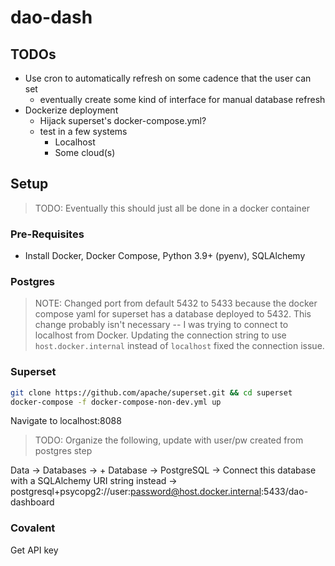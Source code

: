 # dao-dash
## TODOs
* Use cron to automatically refresh on some cadence that the user can set
    * eventually create some kind of interface for manual database refresh
* Dockerize deployment
    * Hijack superset's docker-compose.yml?
    * test in a few systems
        * Localhost
        * Some cloud(s)
## Setup
> TODO: Eventually this should just all be done in a docker container

### Pre-Requisites
* Install Docker, Docker Compose, Python 3.9+ (pyenv), SQLAlchemy
### Postgres
> NOTE: Changed port from default 5432 to 5433 because the docker compose yaml for superset has a database deployed to 5432. This change probably isn't necessary -- I was trying to connect to localhost from Docker. Updating the connection string to use `host.docker.internal` instead of `localhost` fixed the connection issue.
### Superset
```bash
git clone https://github.com/apache/superset.git && cd superset
docker-compose -f docker-compose-non-dev.yml up
```

Navigate to localhost:8088
> TODO: Organize the following, update with user/pw created from postgres step

Data -> Databases -> + Database -> PostgreSQL -> Connect this database with a SQLAlchemy URI string instead -> postgresql+psycopg2://user:password@host.docker.internal:5433/dao-dashboard 

### Covalent
Get API key